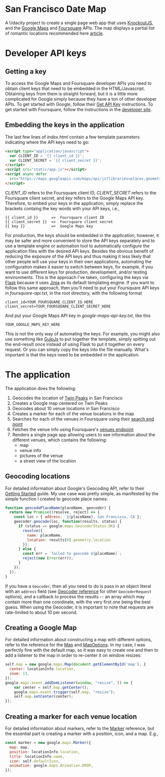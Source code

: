 # San Francisco Date Map

A Udacity project to create a single page web app that uses [KnockoutJS][1], and the [Google Maps][2] and [Foursquare][3] APIs. The map displays a partial list of romantic locations recommended here [article][4].

# Developer API keys

## Getting a key
To access the Google Maps and Foursquare developer APIs you need to obtain client keys that need to be embedded in the HTML/Javascript. Obtaining keys from them is straight forward, but it is a little more complicated for Google simply because they have a ton of other developer APIs. To get started with Google, follow their [Get API Key][5] instructions. To get started with Foursquare, follow the instructions in the [developer site][3].

## Embedding the keys in the application
The last few lines of _index.html_ contain a few template parameters indicating where the API keys need to go:

```html
<script type="application/javascript">
  var CLIENT_ID = '{{ client_id }}';
  var CLIENT_SECRET = '{{ client_secret }}';
</script>
<script src="static/app.js"></script>
<script async defer
  src="https://maps.googleapis.com/maps/api/js?libraries=places,geometry,drawing&key={{ key }}&v=3&callback=initViewModel">
</script>
```

*CLIENT_ID* refers to the Foursquare client ID, *CLIENT_SECRET* refers to the Foursquare client secret, and  *key* refers to the Google Maps API key. Therefore, to embed your keys in the application, simply replace the brackets containg the key words with your API keys, i.e.,

```
{{ client_id }}      =>  Foursquare client ID
{{ client_secret }}  =>  Foursquare client secret
{{ key }}            =>  Google Maps key
```

For production, the keys should be embedded in the application, however, it may be safer and more convenient to store the API keys separately and to use a template engine or automation tool to automatically configure the application files with the desired API keys. Besides the obvious benefit of reducing the exposure of the API keys and thus making it less likely that other people will use your keys in their own applications, automating the configuration makes it easier to switch between keys, for example, if you want to use different keys for production, development, and/or testing environments. This is the approach I've taken, configuring the keys via [Flask][6] because it uses [Jinja][7] as its default templating engine. If you want to follow this same approach, then you'll need to put your Foursquare API keys in _foursquare-api.txt_, in the root directory,  with the following format

```
client_id=YOUR_FOURSQUARE_CLIENT_ID_HERE
client_secret=YOUR_FOURSQUARE_CLIENT_SECRET_HERE
```

And put your Google Maps API key in _google-maps-api-key.txt_, like this

```
YOUR_GOOGLE_MAPS_KEY_HERE
```

This is not the only way of automating the keys. For example, you might also use something like [GulpJs][8] to put together the template, simply spitting out the end-result once instead of using Flask to put it together on every request. Or you can simply copy the keys into the file manually. What's important is that the keys need to be embedded in the application.

# The application

The application does the following:

1. Geocodes the location of [Twin Peaks][9] in San Francisco
2. Creates a Google map centered on Twin Peaks
3. Geocodes about 10 venue locations in San Francisco
4. Creates a marker for each of the venue locations in the map
5. Searches for each of the venues in Foursquare using their [search end point][10]
6. Fetches the venue info using Foursquare's [venues endpoint][11]
7. Renders a single page app allowing users to see information about the different venues, which contains the following:
    * map
    * venue info
    * pictures of the venue
    * a street view of the location

## Geocoding locations
For detailed information about Google's Geocoding API, refer to their [Getting Started][12] guide. My use case was pretty simple, as manifested by the simple function I created to geocode place names:

```javascript
function geocodePlaceName(placeName, geocoder) {
  return new Promise((resolve, reject) => {
    const loc = { address: `${placeName}, San Francisco, CA`};
    geocoder.geocode(loc, function(results, status) {
      if (status == google.maps.GeocoderStatus.OK) {
        resolve({
          name: placeName,
          location: results[0].geometry.location
        });
      } else {
        const err = `failed to geocode ${placeName}`;
        reject(new Error(err));
      }
    });
  });
}
```

If you have a `Geocoder`, then all you need to do is pass in an object literal with an `address` field (see [Geocoder reference][13] for other `GeocoderRequest` options), and a callback to process the results -- an array which may contain more than one coordinate, with the very first one being the best guess. When using the Geocoder, it is important to note that requests are rate-limited to about 10 per second.

## Creating a Google Map
For detailed information about constructing a map with different options, refer to the reference for the [Map][14] and [MapOptions][15]. In my case, I was perfectly fine with the default map, so it was easy to create one and then to add a listener to the map in order to re-center it on window resizes:

```javascript
self.map = new google.maps.Map(document.getElementById('map'), {
  center: locationInfo.location,
  zoom: 13,
});
google.maps.event.addDomListener(window, "resize", () => {
    var center = self.map.getCenter();
    google.maps.event.trigger(self.map, "resize");
    self.map.setCenter(center);
});
```

## Creating a marker for each venue location
For detailed information about markers, refer to the [Marker][16] reference, but the essential part is creating a marker with a position, icon, and a map. E.g.,

```javascript
const marker = new google.maps.Marker({
  map: map,
  position: locationInfo.location,
  title: locationInfo.name,
  icon: self.defaultIcon,
  animation: google.maps.Animation.DROP,
});
```


[1]: http://knockoutjs.com/
[2]: https://developers.google.com/maps/
[3]: https://developer.foursquare.com/
[4]: https://www.wheretraveler.com/san-francisco/20-most-romantic-things-do-san-francisco
[5]: https://developers.google.com/maps/documentation/javascript/get-api-key
[6]: http://flask.pocoo.org/
[7]: http://jinja.pocoo.org/
[8]: https://gulpjs.com/
[9]: https://en.wikipedia.org/wiki/Twin_Peaks_(San_Francisco)
[10]: https://developer.foursquare.com/docs/venues/search
[11]: https://developer.foursquare.com/docs/venues/venues
[12]: https://developers.google.com/maps/documentation/geocoding/start
[13]: https://developers.google.com/maps/documentation/javascript/3.exp/reference#Geocoder
[14]: https://developers.google.com/maps/documentation/javascript/3.exp/reference#Map
[15]: https://developers.google.com/maps/documentation/javascript/3.exp/reference#MapOptions
[16]: https://developers.google.com/maps/documentation/javascript/3.exp/reference#Marker
